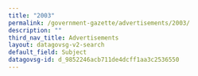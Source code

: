 ```yaml
---
title: "2003"
permalink: /government-gazette/advertisements/2003/
description: ""
third_nav_title: Advertisements
layout: datagovsg-v2-search
default_field: Subject
datagovsg-id: d_9852246acb711de4dcff1aa3c2536550
---
```


